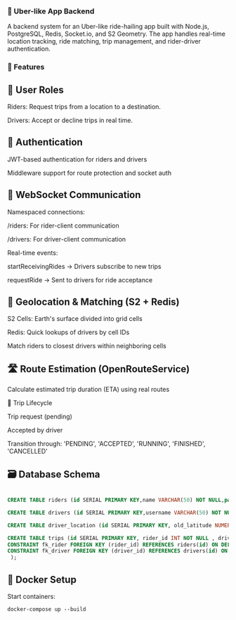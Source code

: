 ### 🚖 Uber-like App Backend

A backend system for an Uber-like ride-hailing app built with Node.js, PostgreSQL, Redis, Socket.io, and S2 Geometry. The app handles real-time location tracking, ride matching, trip management, and rider-driver authentication.

### 🧩 Features

## 👥 User Roles

Riders: Request trips from a location to a destination.

Drivers: Accept or decline trips in real time.

## 🔐 Authentication

JWT-based authentication for riders and drivers

Middleware support for route protection and socket auth

## 📡 WebSocket Communication

Namespaced connections:

/riders: For rider-client communication

/drivers: For driver-client communication

Real-time events:

startReceivingRides → Drivers subscribe to new trips

requestRide → Sent to drivers for ride acceptance

## 📍 Geolocation & Matching (S2 + Redis)

S2 Cells: Earth's surface divided into grid cells

Redis: Quick lookups of drivers by cell IDs

Match riders to closest drivers within neighboring cells

## 🛣️ Route Estimation (OpenRouteService)

Calculate estimated trip duration (ETA) using real routes

🚦 Trip Lifecycle

Trip request (pending)

Accepted by driver

Transition through: 'PENDING', 'ACCEPTED', 'RUNNING', 'FINISHED', 'CANCELLED'

## 🗃️ Database Schema

```sql

CREATE TABLE riders (id SERIAL PRIMARY KEY,name VARCHAR(50) NOT NULL,password VARCHAR(60) NOT NULL,email VARCHAR(50),photo VARCHAR(200), phone VARCHAR(15) NOT NULL);

CREATE TABLE drivers (id SERIAL PRIMARY KEY,username VARCHAR(50) NOT NULL,email  VARCHAR(50) UNIQUE,photo VARCHAR(200) NOT NULL, phone VARCHAR(20) NOT NULL, vehicle_type VARCHAR(50) NOT NULL, vehicle_name VARCHAR(50) NOT NULL, vehicle_no  VARCHAR(10) UNIQUE NOT NULL, password VARCHAR(200) NOT NULL);

CREATE TABLE driver_location (id SERIAL PRIMARY KEY, old_latitude NUMERIC(10,5) NOT NULL, old_longitude NUMERIC(10,5) NOT NULL, new_latitude NUMERIC(10,5) NOT NULL, new_longitude NUMERIC(10,5) NOT NULL,driver_id INT NOT NULL,CONSTRAINT fk_driver FOREIGN KEY (driver_id) REFERENCES drivers(id) ON DELETE CASCADE);

CREATE TABLE trips (id SERIAL PRIMARY KEY, rider_id INT NOT NULL , driver_id INT NOT NULL, location TEXT NOT NULL, ETA REAL CHECK(ETA>= 0), status VARCHAR(50) CHECK(status IN  ('PENDING', 'ACCEPTED', 'RUNNING', 'FINISHED', 'CANCELLED')),
CONSTRAINT fk_rider FOREIGN KEY (rider_id) REFERENCES riders(id) ON DELETE CASCADE,
CONSTRAINT fk_driver FOREIGN KEY (driver_id) REFERENCES drivers(id) ON DELETE SET NULL
 );

```

## 🐳 Docker Setup
Start containers:
```
docker-compose up --build
```

